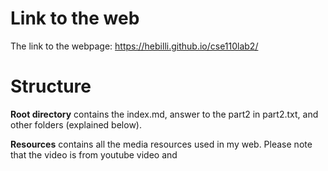 # Link to the web
The link to the webpage: https://hebilli.github.io/cse110lab2/

# Structure
**Root directory** contains the index.md, answer to the part2 in part2.txt, and other folders (explained below).

**Resources** contains all the media resources used in my web. Please note that the video is from youtube video and 